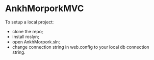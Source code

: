 # AnkhMorporkMVC
To setup a local project:
- clone the repo;
- install roslyn;
- open AnkhMorpork.sln;
- change connection string in web.config to your local db connection string.
